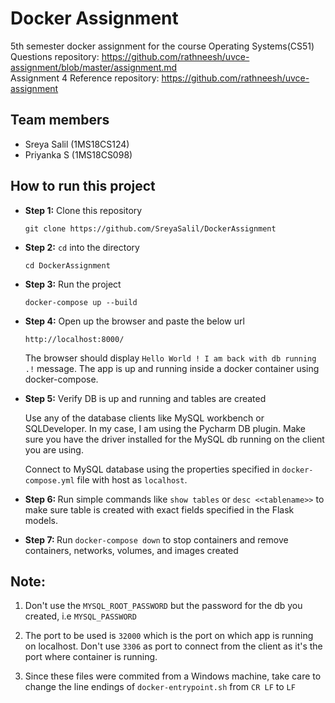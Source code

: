 # Docker Assignment

5th semester docker assignment for the course Operating Systems(CS51) <br>
Questions repository: https://github.com/rathneesh/uvce-assignment/blob/master/assignment.md <br>
Assignment 4 Reference repository: https://github.com/rathneesh/uvce-assignment <br>

## Team members
- Sreya Salil (1MS18CS124)
- Priyanka S (1MS18CS098)

## How to run this project
- <b>Step 1:</b> Clone this repository <br>
   ``` 
   git clone https://github.com/SreyaSalil/DockerAssignment
   ```

- <b>Step 2:</b> `cd` into the directory<br>
  ```
  cd DockerAssignment
  ```
- <b>Step 3:</b> Run the project
  ```
  docker-compose up --build
  ```
- <b>Step 4:</b> Open up the browser and paste the below url
  ```
  http://localhost:8000/
  ```
  The browser should display ```Hello World ! I am back with db running .!``` message. The app is up and running inside a docker container using docker-compose.

- <b>Step 5:</b> Verify DB is up and running and tables are created

  Use any of the database clients like MySQL workbench or SQLDeveloper. In my case, I am using the Pycharm DB plugin. Make sure you have the driver installed for the MySQL db     running on the client you are using.

  Connect to MySQL database using the properties specified in ```docker-compose.yml``` file with host as ```localhost```.
  
- <b>Step 6: </b> Run simple commands like ```show tables``` or ```desc <<tablename>>``` to make sure table is created with exact fields specified in the Flask models. 

- <b>Step 7: </b> Run ```docker-compose down``` to stop containers and remove containers, networks, volumes, and images created
## Note:

1. Don't use the ```MYSQL_ROOT_PASSWORD``` but the password for the db you created, i.e ```MYSQL_PASSWORD```

2. The port to be used is ```32000``` which is the port on which app is running on localhost. Don't use ```3306``` as port to connect from the client as it's the port where container is running.

3. Since these files were commited from a Windows machine, take care to change the line endings of ```docker-entrypoint.sh``` from ```CR LF``` to ```LF```
   
